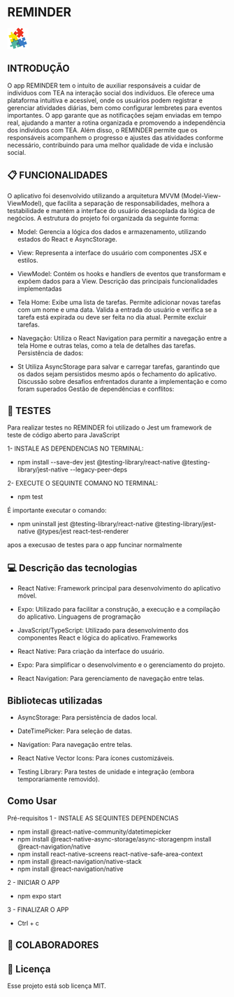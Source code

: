 # REMINDER
![alt text](assets/favicon.png)
## INTRODUÇÃO
O app REMINDER tem o intuito de auxiliar responsáveis a cuidar de indivíduos com TEA na interação social dos indivíduos. Ele oferece uma plataforma intuitiva e acessível, onde os usuários podem registrar e gerenciar atividades diárias, bem como configurar lembretes para eventos importantes. O app garante que as notificações sejam enviadas em tempo real, ajudando a manter a rotina organizada e promovendo a independência dos indivíduos com TEA. Além disso, o REMINDER permite que os responsáveis acompanhem o progresso e ajustes das atividades conforme necessário, contribuindo para uma melhor qualidade de vida e inclusão social.

## 📋 FUNCIONALIDADES
O aplicativo foi desenvolvido utilizando a arquitetura MVVM (Model-View-ViewModel), que facilita a separação de responsabilidades, melhora a testabilidade e mantém a interface do usuário desacoplada da lógica de negócios. A estrutura do projeto foi organizada da seguinte forma:

- Model: Gerencia a lógica dos dados e armazenamento, utilizando estados do React e AsyncStorage.
- View: Representa a interface do usuário com componentes JSX e estilos.
- ViewModel: Contém os hooks e handlers de eventos que transformam e expõem dados para a View.
   Descrição das principais funcionalidades implementadas
- Tela Home:
Exibe uma lista de tarefas.
Permite adicionar novas tarefas com um nome e uma data.
Valida a entrada do usuário e verifica se a tarefa está expirada ou deve ser feita no dia atual.
Permite excluir tarefas.

- Navegação:
Utiliza o React Navigation para permitir a navegação entre a tela Home e outras telas, como a tela de detalhes das tarefas.
Persistência de dados:
- St
Utiliza AsyncStorage para salvar e carregar tarefas, garantindo que os dados sejam persistidos mesmo após o fechamento do aplicativo.
Discussão sobre desafios enfrentados durante a implementação e como foram superados
Gestão de dependências e conflitos:


## 🧪 TESTES
Para realizar testes no REMINDER foi utilizado o Jest um framework de teste de código aberto para JavaScript

1- INSTALE AS DEPENDENCIAS NO TERMINAL:

- npm install --save-dev jest @testing-library/react-native @testing-library/jest-native --legacy-peer-deps

2- EXECUTE O SEQUINTE COMANO NO TERMINAL:

- npm test

É importante executar o comando:

- npm uninstall jest @testing-library/react-native @testing-library/jest-native @types/jest react-test-renderer

apos a execusao de testes para  o app funcinar normalmente


## 💻 Descrição das tecnologias
- React Native: Framework principal para desenvolvimento do aplicativo móvel.

- Expo: Utilizado para facilitar a construção, a execução e a compilação do aplicativo.
Linguagens de programação

- JavaScript/TypeScript: Utilizado para desenvolvimento dos componentes React e lógica do aplicativo.
Frameworks

- React Native: Para criação da interface do usuário.

- Expo: Para simplificar o desenvolvimento e o gerenciamento do projeto.

- React Navigation: Para gerenciamento de navegação entre telas.

## Bibliotecas utilizadas

- AsyncStorage: Para persistência de dados local.

- DateTimePicker: Para seleção de datas.

-  Navigation: Para navegação entre telas.

- React Native Vector Icons: Para ícones customizáveis.

- Testing Library: Para testes de unidade e integração (embora temporariamente removido).



## Como Usar
Pré-requisitos
1 - INSTALE AS SEQUINTES DEPENDENCIAS

- npm install @react-native-community/datetimepicker 
- npm install @react-native-async-storage/async-storagenpm install @react-navigation/native
- npm install react-native-screens react-native-safe-area-context
- npm install @react-navigation/native-stack
- npm install @react-navigation/native

2 - INICIAR O APP
- npm expo start
  
3 - FINALIZAR O APP
- Ctrl + c


## 🤝 COLABORADORES


## 📝 Licença
Esse projeto está sob licença MIT.
